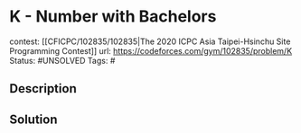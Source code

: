 # K - Number with Bachelors

contest: [[CFICPC/102835/102835|The 2020 ICPC Asia Taipei-Hsinchu Site Programming Contest]]
url: https://codeforces.com/gym/102835/problem/K
Status: #UNSOLVED
Tags: #

## Description

## Solution

